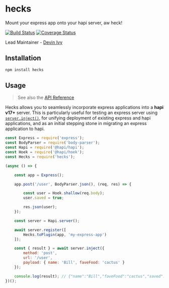 # hecks
Mount your express app onto your hapi server, aw heck!

[![Build Status](https://travis-ci.org/hapipal/hecks.svg?branch=master)](https://travis-ci.org/hapipal/hecks) [![Coverage Status](https://coveralls.io/repos/hapipal/hecks/badge.svg?branch=master&service=github)](https://coveralls.io/github/hapipal/hecks?branch=master)

Lead Maintainer - [Devin Ivy](https://github.com/devinivy)

## Installation
```sh
npm install hecks
```

## Usage
> See also the [API Reference](API.md)

Hecks allows you to seamlessly incorporate express applications into a **hapi v17+** server.  This is particularly useful for testing an express server using [`server.inject()`](https://github.com/hapijs/hapi/blob/master/API.md#server.inject()), for unifying deployment of existing express and hapi applications, and as an initial stepping stone in migrating an express application to hapi.

```js
const Express = require('express');
const BodyParser = require('body-parser');
const Hapi = require('@hapi/hapi');
const Hoek = require('@hapi/hoek');
const Hecks = require('hecks');

(async () => {

    const app = Express();

    app.post('/user', BodyParser.json(), (req, res) => {

        const user = Hoek.shallow(req.body);
        user.saved = true;

        res.json(user);
    });

    const server = Hapi.server();

    await server.register([
        Hecks.toPlugin(app, 'my-express-app')
    ]);

    const { result } = await server.inject({
        method: 'post',
        url: '/user',
        payload: { name: 'Bill', faveFood: 'cactus' }
    });

    console.log(result); // {"name":"Bill","faveFood":"cactus","saved":true}
})();
```
